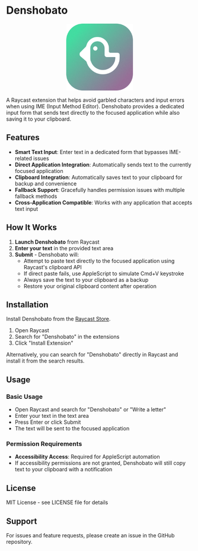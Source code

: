 # Denshobato

<div align="center">
  <img src="./assets/extension_icon.png" width="180">
</div>

A Raycast extension that helps avoid garbled characters and input errors when using IME (Input Method Editor). Denshobato provides a dedicated input form that sends text directly to the focused application while also saving it to your clipboard.

## Features

- **Smart Text Input**: Enter text in a dedicated form that bypasses IME-related issues
- **Direct Application Integration**: Automatically sends text to the currently focused application
- **Clipboard Integration**: Automatically saves text to your clipboard for backup and convenience
- **Fallback Support**: Gracefully handles permission issues with multiple fallback methods
- **Cross-Application Compatible**: Works with any application that accepts text input

## How It Works

1. **Launch Denshobato** from Raycast
2. **Enter your text** in the provided text area
3. **Submit** - Denshobato will:
   - Attempt to paste text directly to the focused application using Raycast's clipboard API
   - If direct paste fails, use AppleScript to simulate Cmd+V keystroke
   - Always save the text to your clipboard as a backup
   - Restore your original clipboard content after operation

## Installation

Install Denshobato from the [Raycast Store](https://www.raycast.com/store).

1. Open Raycast
2. Search for "Denshobato" in the extensions
3. Click "Install Extension"

Alternatively, you can search for "Denshobato" directly in Raycast and install it from the search results.

## Usage

### Basic Usage
- Open Raycast and search for "Denshobato" or "Write a letter"
- Enter your text in the text area
- Press Enter or click Submit
- The text will be sent to the focused application

### Permission Requirements
- **Accessibility Access**: Required for AppleScript automation
- If accessibility permissions are not granted, Denshobato will still copy text to your clipboard with a notification

## License

MIT License - see LICENSE file for details

## Support

For issues and feature requests, please create an issue in the GitHub repository.
